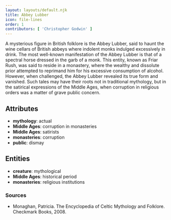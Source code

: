 ```yaml
---
layout: layouts/default.njk
title: Abbey Lubber
icon: file-lines
order: 1
contributors: [ 'Christopher Godwin' ]
---
```

A mysterious figure in British folklore is the Abbey Lubber, said to haunt the wine cellars of British abbeys where indolent monks indulged excessively in drink. The most well-known manifestation of the Abbey Lubber is that of a spectral horse dressed in the garb of a monk. This entity, known as Friar Rush, was said to reside in a monastery, where the wealthy and dissolute prior attempted to reprimand him for his excessive consumption of alcohol. However, when challenged, the Abbey Lubber revealed its true form and vanished. Such tales may have their roots not in traditional mythology, but in the satirical expressions of the Middle Ages, when corruption in religious orders was a matter of grave public concern.

## Attributes

- **mythology**: actual
- **Middle Ages**: corruption in monasteries
- **Middle Ages**: satirists
- **monasteries**: corruption
- **public**: dismay

## Entities

- **creature**: mythological
- **Middle Ages**: historical period
- **monasteries**: religious institutions

### Sources

- Monaghan, Patricia. The Encyclopedia of Celtic Mythology and Folklore. Checkmark Books, 2008.

